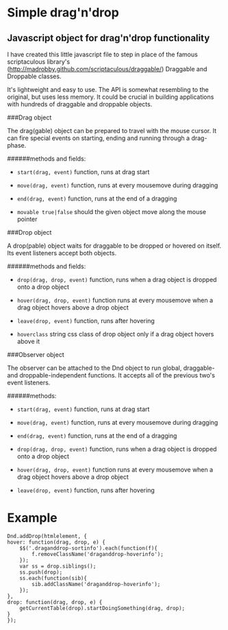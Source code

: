 # Simple drag'n'drop

## Javascript object for drag'n'drop functionality

I have created this little javascript file to step in place of the famous scriptaculous library's (http://madrobby.github.com/scriptaculous/draggable/) Draggable and Droppable classes.

It's lightweight and easy to use. The API is somewhat resembling to the original, but uses less memory. It could be crucial in building applications with hundreds of draggable and droppable objects.

###Drag object 

The drag(gable) object can be prepared to travel with the mouse cursor. It can fire special events on starting, ending and running through a drag-phase.

######methods and fields:

 * `start(drag, event)` function, runs at drag start

 * `move(drag, event)` function, runs at every mousemove during dragging

 * `end(drag, event)` function, runs at the end of a dragging

 * `movable true|false` should the given object move along the mouse pointer


###Drop object 

A drop(pable) object waits for draggable to be dropped or hovered on itself. Its event listeners accept both objects. 

######methods and fields:

 * `drop(drag, drop, event)` function, runs when a drag object is dropped onto a drop object

 * `hover(drag, drop, event)` function runs at every mousemove when a drag object hovers above a drop object

 * `leave(drop, event)` function, runs after hovering

 * `hoverclass` string css class of drop object only if a drag object hovers above it


###Observer object 

The observer can be attached to the Dnd object to run global, draggable- and droppable-independent functions. It accepts all of the previous two's event listeners.

######methods:

 * `start(drag, event)` function, runs at drag start

 * `move(drag, event)` function, runs at every mousemove during dragging

 * `end(drag, event)` function, runs at the end of a dragging

 * `drop(drag, drop, event)` function, runs when a drag object is dropped onto a drop object

 * `hover(drag, drop, event)` function runs at every mousemove when a drag object hovers above a drop object

 * `leave(drop, event)` function, runs after hovering


# Example
    
    Dnd.addDrop(htmlelement, {
    hover: function(drag, drop, e) {
    	$$('.draganddrop-sortinfo').each(function(f){
    		f.removeClassName('draganddrop-hoverinfo');
    	});
    	var ss = drop.siblings();
    	ss.push(drop);
    	ss.each(function(sib){
    		sib.addClassName('draganddrop-hoverinfo');
    	});
    },
    drop: function(drag, drop, e) {
    	getCurrentTable(drop).startDoingSomething(drag, drop);
    }
    });
    
